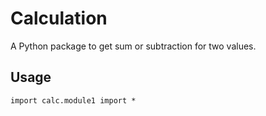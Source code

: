 # Calculation

A Python package to get sum or subtraction for two values.

## Usage


```
import calc.module1 import *
```